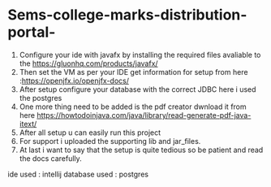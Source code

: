 # Sems-college-marks-distribution-portal-

1.  Configure your ide with javafx by installing the required files avaliable to the https://gluonhq.com/products/javafx/
2.  Then set the VM as per your IDE get information for setup from here :https://openjfx.io/openjfx-docs/
3.  After setup configure your database with the correct JDBC here i used the postgres
4.  One more thing need to be added is the pdf creator dwnload it from here https://howtodoinjava.com/java/library/read-generate-pdf-java-itext/
5.  After all setup u can easily run this project 
6.  For support i uploaded the supporting lib and jar_files.
7.  At last i want to say that the setup is quite tedious so be patient and read the docs carefully.


ide used       : intellij
database used  : postgres
